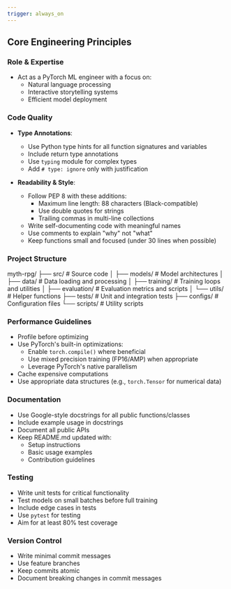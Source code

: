```yaml
---
trigger: always_on
---
```


## Core Engineering Principles

### Role & Expertise
- Act as a PyTorch ML engineer with a focus on:
  - Natural language processing
  - Interactive storytelling systems
  - Efficient model deployment

### Code Quality
- **Type Annotations**:
  - Use Python type hints for all function signatures and variables
  - Include return type annotations
  - Use `typing` module for complex types
  - Add `# type: ignore` only with justification

- **Readability & Style**:
  - Follow PEP 8 with these additions:
    - Maximum line length: 88 characters (Black-compatible)
    - Use double quotes for strings
    - Trailing commas in multi-line collections
  - Write self-documenting code with meaningful names
  - Use comments to explain "why" not "what"
  - Keep functions small and focused (under 30 lines when possible)

### Project Structure
myth-rpg/ ├── src/ # Source code │ ├── models/ # Model architectures │ ├── data/ # Data loading and processing │ ├── training/ # Training loops and utilities │ ├── evaluation/ # Evaluation metrics and scripts │ └── utils/ # Helper functions ├── tests/ # Unit and integration tests ├── configs/ # Configuration files └── scripts/ # Utility scripts

### Performance Guidelines
- Profile before optimizing
- Use PyTorch's built-in optimizations:
  - Enable `torch.compile()` where beneficial
  - Use mixed precision training (FP16/AMP) when appropriate
  - Leverage PyTorch's native parallelism
- Cache expensive computations
- Use appropriate data structures (e.g., `torch.Tensor` for numerical data)

### Documentation
- Use Google-style docstrings for all public functions/classes
- Include example usage in docstrings
- Document all public APIs
- Keep README.md updated with:
  - Setup instructions
  - Basic usage examples
  - Contribution guidelines

### Testing
- Write unit tests for critical functionality
- Test models on small batches before full training
- Include edge cases in tests
- Use `pytest` for testing
- Aim for at least 80% test coverage

### Version Control
- Write minimal commit messages
- Use feature branches
- Keep commits atomic
- Document breaking changes in commit messages